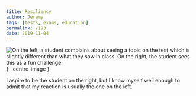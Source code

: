 ```yaml
---
title: Resiliency
author: Jeremy
tags: [tests, exams, education]
permalink: /193
date: 2019-11-04
---
```


![On the left, a student complains about seeing a topic on the test which is slightly different than what they saw in class. On the right, the student sees this as a fun challenge.](https://res.cloudinary.com/dh3hm8pb7/image/upload/c_scale,q_auto:best/v1535842782/Handwaving/Published/Resiliency.png){: .centre-image }

I aspire to be the student on the right, but I know myself well enough to admit that my reaction is usually the one on the left.
